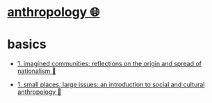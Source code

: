 # [anthropology 🌐](http://www.wikiwand.com/en/Anthropology)


# basics


- [1. imagined communities: reflections on the origin and spread of nationalism 📕](https://www.goodreads.com/book/show/399136.Imagined_Communities)

- [1. small places, large issues: an introduction to social and cultural anthropology 📕](https://www.goodreads.com/book/show/207294.Small_Places_Large_Issues)

